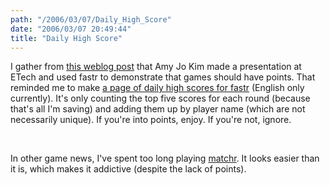 ```yaml
---
path: "/2006/03/07/Daily_High_Score" 
date: "2006/03/07 20:49:44" 
title: "Daily High Score" 
---
```

<p>I gather from <a href="http://words.danhon.com/?p=23">this weblog post</a> that Amy Jo Kim made a presentation at ETech and used fastr to demonstrate that games should have points. That reminded me to make <a href="http://randomchaos.com/games/fastr/daily/">a page of daily high scores for fastr</a> (English only currently). It's only counting the top five scores for each round (because that's all I'm saving) and adding them up by player name (which are not necessarily unique). If you're into points, enjoy. If you're not, ignore.</p><br><p>In other game news, I've spent too long playing <a href="http://photomesh.cs.northwestern.edu/matchr/puzzle.php?action=new">matchr</a>. It looks easier than it is, which makes it addictive (despite the lack of points).</p>